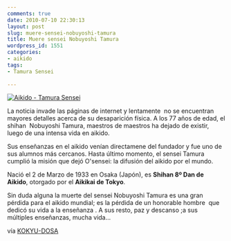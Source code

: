 ```yaml
---
comments: true
date: 2010-07-10 22:30:13
layout: post
slug: muere-sensei-nobuyoshi-tamura
title: Muere sensei Nobuyoshi Tamura
wordpress_id: 1551
categories:
- aikido
tags:
- Tamura Sensei
 
---
```


[![Aikido - Tamura Sensei](http://www.aikidopinto.net/images/Older/tamurashihan.jpg)](http://www.aikidopinto.net/images/Older/tamurashihan.jpg)

La noticia invade las páginas de internet y lentamente  no se encuentran mayores detalles acerca de su desaparición física. A los 77 años de edad, el shihan  Nobuyoshi Tamura, maestros de maestros ha dejado de existir, luego de una intensa vida en aikido.
 
Sus enseñanzas en el aikido venían directamene del fundador y fue uno de sus alumnos más cercanos. Hasta último momento, el sensei Tamura cumplió la misión que dejó O'sensei: la difusión del aikido por el mundo.

Nació el 2 de Marzo de 1933 en Osaka (Japón), es **Shihan 8º Dan de Aikido**, otorgado por el **Aikikai de Tokyo**.

Sin duda alguna la muerte del sensei Nobuyoshi Tamura es una gran pérdida para el aikido mundial; es la pérdida de un honorable hombre  que dedicó su vida a la enseñanza . A sus resto, paz y descanso ;a sus  múltiples enseñanzas, mucha vida...


vía [KOKYU-DOSA](http://kokyu-dosa.blogspot.com/)


